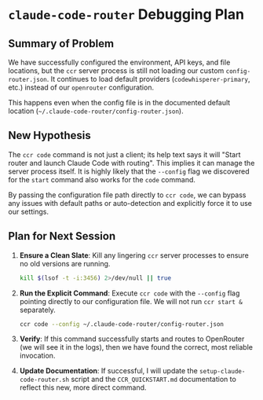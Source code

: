 # `claude-code-router` Debugging Plan

## Summary of Problem

We have successfully configured the environment, API keys, and file locations, but the `ccr` server process is still not loading our custom `config-router.json`. It continues to load default providers (`codewhisperer-primary`, etc.) instead of our `openrouter` configuration.

This happens even when the config file is in the documented default location (`~/.claude-code-router/config-router.json`).

## New Hypothesis

The `ccr code` command is not just a client; its help text says it will "Start router and launch Claude Code with routing". This implies it can manage the server process itself. It is highly likely that the `--config` flag we discovered for the `start` command also works for the `code` command.

By passing the configuration file path directly to `ccr code`, we can bypass any issues with default paths or auto-detection and explicitly force it to use our settings.

## Plan for Next Session

1.  **Ensure a Clean Slate**: Kill any lingering `ccr` server processes to ensure no old versions are running.
    ```bash
    kill $(lsof -t -i:3456) 2>/dev/null || true
    ```

2.  **Run the Explicit Command**: Execute `ccr code` with the `--config` flag pointing directly to our configuration file. We will not run `ccr start &` separately.
    ```bash
    ccr code --config ~/.claude-code-router/config-router.json
    ```

3.  **Verify**: If this command successfully starts and routes to OpenRouter (we will see it in the logs), then we have found the correct, most reliable invocation.

4.  **Update Documentation**: If successful, I will update the `setup-claude-code-router.sh` script and the `CCR_QUICKSTART.md` documentation to reflect this new, more direct command.